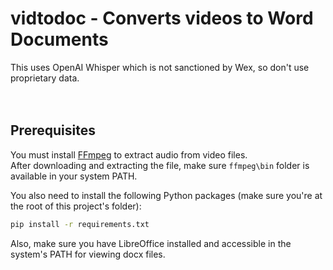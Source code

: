 # vidtodoc - Converts videos to Word Documents

This uses OpenAI Whisper which is not sanctioned by Wex, so don't use proprietary data.  
<br/><br/>
## Prerequisites
You must install [FFmpeg](https://ffmpeg.org/download.html) to extract audio from video files.  
After downloading and extracting the file, make sure `ffmpeg\bin` folder is available in your system PATH.

You also need to install the following Python packages (make sure you're at the root of this project's folder):
```bash
pip install -r requirements.txt
```
Also, make sure you have LibreOffice installed and accessible in the system's PATH for viewing docx files.
